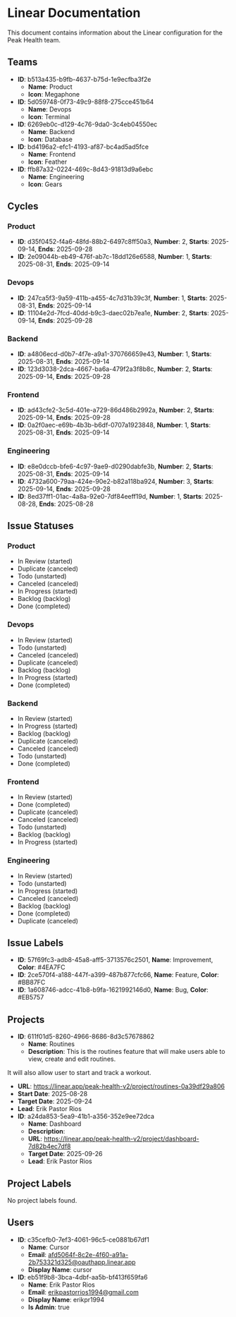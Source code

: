 # Linear Documentation

This document contains information about the Linear configuration for the Peak Health team.

## Teams

- **ID**: b513a435-b9fb-4637-b75d-1e9ecfba3f2e
  - **Name**: Product
  - **Icon**: Megaphone
- **ID**: 5d059748-0f73-49c9-88f8-275cce451b64
  - **Name**: Devops
  - **Icon**: Terminal
- **ID**: 6269eb0c-d129-4c76-9da0-3c4eb04550ec
  - **Name**: Backend
  - **Icon**: Database
- **ID**: bd4196a2-efc1-4193-af87-bc4ad5ad5fce
  - **Name**: Frontend
  - **Icon**: Feather
- **ID**: ffb87a32-0224-469c-8d43-91813d9a6ebc
  - **Name**: Engineering
  - **Icon**: Gears

## Cycles

### Product

- **ID**: d35f0452-f4a6-48fd-88b2-6497c8ff50a3, **Number**: 2, **Starts**: 2025-09-14, **Ends**: 2025-09-28
- **ID**: 2e09044b-eb49-476f-ab7c-18dd126e6588, **Number**: 1, **Starts**: 2025-08-31, **Ends**: 2025-09-14

### Devops

- **ID**: 247ca5f3-9a59-411b-a455-4c7d31b39c3f, **Number**: 1, **Starts**: 2025-08-31, **Ends**: 2025-09-14
- **ID**: 11104e2d-7fcd-40dd-b9c3-daec02b7ea1e, **Number**: 2, **Starts**: 2025-09-14, **Ends**: 2025-09-28

### Backend

- **ID**: a4806ecd-d0b7-4f7e-a9a1-370766659e43, **Number**: 1, **Starts**: 2025-08-31, **Ends**: 2025-09-14
- **ID**: 123d3038-2dca-4667-ba6a-479f2a3f8b8c, **Number**: 2, **Starts**: 2025-09-14, **Ends**: 2025-09-28

### Frontend

- **ID**: ad43cfe2-3c5d-401e-a729-86d486b2992a, **Number**: 2, **Starts**: 2025-09-14, **Ends**: 2025-09-28
- **ID**: 0a2f0aec-e69b-4b3b-b6df-0707a1923848, **Number**: 1, **Starts**: 2025-08-31, **Ends**: 2025-09-14

### Engineering

- **ID**: e8e0dccb-bfe6-4c97-9ae9-d0290dabfe3b, **Number**: 2, **Starts**: 2025-08-31, **Ends**: 2025-09-14
- **ID**: 4732a600-79aa-424e-90e2-b82a118ba924, **Number**: 3, **Starts**: 2025-09-14, **Ends**: 2025-09-28
- **ID**: 8ed37ff1-01ac-4a8a-92e0-7df84eeff19d, **Number**: 1, **Starts**: 2025-08-28, **Ends**: 2025-08-28

## Issue Statuses

### Product

- In Review (started)
- Duplicate (canceled)
- Todo (unstarted)
- Canceled (canceled)
- In Progress (started)
- Backlog (backlog)
- Done (completed)

### Devops

- In Review (started)
- Todo (unstarted)
- Canceled (canceled)
- Duplicate (canceled)
- Backlog (backlog)
- In Progress (started)
- Done (completed)

### Backend

- In Review (started)
- In Progress (started)
- Backlog (backlog)
- Duplicate (canceled)
- Canceled (canceled)
- Todo (unstarted)
- Done (completed)

### Frontend

- In Review (started)
- Done (completed)
- Duplicate (canceled)
- Canceled (canceled)
- Todo (unstarted)
- Backlog (backlog)
- In Progress (started)

### Engineering

- In Review (started)
- Todo (unstarted)
- In Progress (started)
- Canceled (canceled)
- Backlog (backlog)
- Done (completed)
- Duplicate (canceled)

## Issue Labels

- **ID**: 57f69fc3-adb8-45a8-aff5-3713576c2501, **Name**: Improvement, **Color**: #4EA7FC
- **ID**: 2ce570f4-a188-447f-a399-487b877cfc66, **Name**: Feature, **Color**: #BB87FC
- **ID**: 1a608746-adcc-41b8-b9fa-1621992146d0, **Name**: Bug, **Color**: #EB5757

## Projects

- **ID**: 611f01d5-8260-4966-8686-8d3c57678862
  - **Name**: Routines
  - **Description**: This is the routines feature that will make users able to view, create and edit routines.

It will also allow user to start and track a workout.

- **URL**: https://linear.app/peak-health-v2/project/routines-0a39df29a806
- **Start Date**: 2025-08-28
- **Target Date**: 2025-09-24
- **Lead**: Erik Pastor Rios
- **ID**: a24da853-5ea9-41b1-a356-352e9ee72dca
  - **Name**: Dashboard
  - **Description**:
  - **URL**: https://linear.app/peak-health-v2/project/dashboard-7d82b4ec7df8
  - **Target Date**: 2025-09-26
  - **Lead**: Erik Pastor Rios

## Project Labels

No project labels found.

## Users

- **ID**: c35cefb0-7ef3-4061-96c5-ce0881b67df1
  - **Name**: Cursor
  - **Email**: afd5064f-8c2e-4f60-a91a-2b753321d325@oauthapp.linear.app
  - **Display Name**: cursor
- **ID**: eb51f9b8-3bca-4dbf-aa5b-bf413f659fa6
  - **Name**: Erik Pastor Rios
  - **Email**: erikpastorrios1994@gmail.com
  - **Display Name**: erikpr1994
  - **Is Admin**: true
